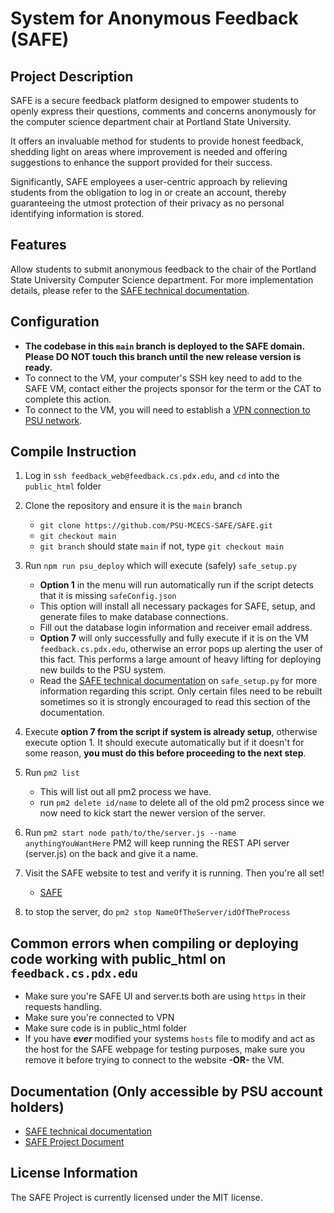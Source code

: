 # System for Anonymous Feedback (SAFE)

## Project Description

SAFE is a secure feedback platform designed to empower students to openly express their questions, comments and concerns anonymously for the computer science department chair at Portland State University.

It offers an invaluable method for students to provide honest feedback, shedding light on areas where improvement is needed and offering suggestions to enhance the support provided for their success.

Significantly, SAFE employees a user-centric approach by relieving students from the obligation to log in or create an account, thereby guaranteeing the utmost protection of their privacy as no personal identifying information is stored.

## Features

Allow students to submit anonymous feedback to the chair of the Portland State University Computer Science department.
For more implementation details, please refer to the [SAFE technical documentation](https://docs.google.com/document/d/1MdtnJYj4y3OirrlEhxFQHG48TJet-ErY3psOXECbdkA/edit?usp=sharing).

## Configuration

- **The codebase in this `main` branch is deployed to the SAFE domain. Please DO NOT touch this branch until the new release version is ready.**
- To connect to the VM, your computer's SSH key need to add to the SAFE VM, contact either the projects sponsor for the term or the CAT to complete this action.
- To connect to the VM, you will need to establish a [VPN connection to PSU network](https://cat.pdx.edu/services/network/vpn-services/).

## Compile Instruction

1. Log in `ssh feedback_web@feedback.cs.pdx.edu`, and `cd` into the `public_html` folder

2. Clone the repository and ensure it is the `main` branch

   - `git clone https://github.com/PSU-MCECS-SAFE/SAFE.git`
   - `git checkout main`
   - `git branch` should state `main` if not, type `git checkout main`

3. Run `npm run psu_deploy` which will execute (safely) `safe_setup.py`

   - **Option 1** in the menu will run automatically run if the script detects that it is missing `safeConfig.json`
   - This option will install all necessary packages for SAFE, setup, and generate files to make database connections.
   - Fill out the database login information and receiver email address.
   - **Option 7** will only successfully and fully execute if it is on the VM `feedback.cs.pdx.edu`, otherwise an error pops up alerting the user of this fact. This performs a large amount of heavy lifting for deploying new builds to the PSU system.
   - Read the [SAFE technical documentation](https://docs.google.com/document/d/1MdtnJYj4y3OirrlEhxFQHG48TJet-ErY3psOXECbdkA/edit?usp=sharing) on `safe_setup.py` for more information regarding this script. Only certain files need to be rebuilt sometimes so it is strongly encouraged to read this section of the documentation.

4. Execute **option 7 from the script if system is already setup**, otherwise execute option 1. It should execute automatically but if it doesn't for some reason, **you must do this before proceeding to the next step**.

5. Run `pm2 list`

   - This will list out all pm2 process we have.
   - run `pm2 delete id/name` to delete all of the old pm2 process since we now need to kick start the newer version of the server.

6. Run `pm2 start node path/to/the/server.js --name anythingYouWantHere` PM2 will keep running the REST API server (server.js) on the back and give it a name.

7. Visit the SAFE website to test and verify it is running. Then you're all set!

   - [SAFE](https://feedback.cs.pdx.edu/)

8. to stop the server, do `pm2 stop NameOfTheServer/idOfTheProcess`

## Common errors when compiling or deploying code working with public_html on `feedback.cs.pdx.edu`

- Make sure you're SAFE UI and server.ts both are using `https` in their requests handling.
- Make sure you're connected to VPN
- Make sure code is in public_html folder
- If you have **_ever_** modified your systems `hosts` file to modify and act as the host for the SAFE webpage for testing purposes, make sure you remove it before trying to connect to the website **-OR-** the VM.

## Documentation (Only accessible by PSU account holders)
- [SAFE technical documentation](https://docs.google.com/document/d/1MdtnJYj4y3OirrlEhxFQHG48TJet-ErY3psOXECbdkA/edit?usp=sharing)
- [SAFE Project Document](https://docs.google.com/document/d/10eupnhzwyy5QGYRyrANkVYcIVGvMmakqFB1AjU6x6So/edit?usp=sharing)

## License Information

The SAFE Project is currently licensed under the MIT license.
